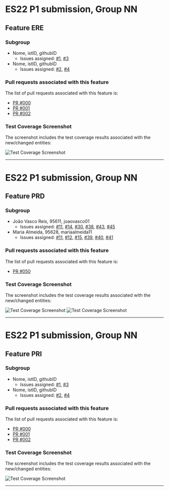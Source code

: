 # ES22 P1 submission, Group NN

## Feature ERE

### Subgroup
 - Nome, istID, githubID
   + Issues assigned: [#1](https://github.com), [#3](https://github.com)
 - Nome, istID, githubID
   + Issues assigned: [#2](https://github.com), [#4](https://github.com)
 
### Pull requests associated with this feature

The list of pull requests associated with this feature is:

 - [PR #000](https://github.com)
 - [PR #001](https://github.com)
 - [PR #002](https://github.com)


### Test Coverage Screenshot

The screenshot includes the test coverage results associated with the new/changed entities:

![Test Coverage Screenshot](https://github.com/tecnico-softeng-2022/templates/blob/master/sprints/coverage-example.png)

---

# ES22 P1 submission, Group NN

## Feature PRD

### Subgroup

 - João Vasco Reis, 95611, joaovasco01
   + Issues assigned: [#11](https://github.com/tecnico-softeng-2022/es22-17/issues/11), [#14](https://github.com/tecnico-softeng-2022/es22-17/issues/14), [#30](https://github.com/tecnico-softeng-2022/es22-17/issues/30), [#38](https://github.com/tecnico-softeng-2022/es22-17/issues/38), [#43](https://github.com/tecnico-softeng-2022/es22-17/issues/43), [#45](https://github.com/tecnico-softeng-2022/es22-17/issues/45)
 - Maria Almeida, 95628, mariaalmeida11
   + Issues assigned: [#11](https://github.comhttps://github.com/tecnico-softeng-2022/es22-17/issues/11), [#12](https://github.com/tecnico-softeng-2022/es22-17/issues/12), [#15](https://github.com/tecnico-softeng-2022/es22-17/issues/15), [#39](https://github.com/tecnico-softeng-2022/es22-17/issues/39), [#40](https://github.com/tecnico-softeng-2022/es22-17/issues/40), [#41](https://github.com/tecnico-softeng-2022/es22-17/issues/41)
 
### Pull requests associated with this feature

The list of pull requests associated with this feature is:

 - [PR #050](https://github.com/tecnico-softeng-2022/es22-17/pull/50)


### Test Coverage Screenshot

The screenshot includes the test coverage results associated with the new/changed entities:

![Test Coverage Screenshot](https://github.com/tecnico-softeng-2022/es22-17/blob/master/primeiro.png)
![Test Coverage Screenshot](https://github.com/tecnico-softeng-2022/es22-17/blob/master/segundo.png)

---

# ES22 P1 submission, Group NN

## Feature PRI

### Subgroup
 - Nome, istID, githubID
   + Issues assigned: [#1](https://github.com), [#3](https://github.com)
 - Nome, istID, githubID
   + Issues assigned: [#2](https://github.com), [#4](https://github.com)
 
### Pull requests associated with this feature

The list of pull requests associated with this feature is:

 - [PR #000](https://github.com)
 - [PR #001](https://github.com)
 - [PR #002](https://github.com)


### Test Coverage Screenshot

The screenshot includes the test coverage results associated with the new/changed entities:

![Test Coverage Screenshot](https://github.com/tecnico-softeng-2022/templates/blob/master/sprints/coverage-example.png)

---


